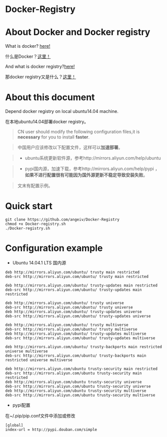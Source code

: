 Docker-Registry
===============


About Docker and Docker registry
======================
What is docker? <a href = "https://www.docker.com/">here!</a>

什么是Docker？<a href = "https://www.docker.com/">这里！</a>

And what is docker registry?<a href = "https://github.com/docker/docker-registry/">here!</a>

那docker registry又是什么？<a href = "https://github.com/docker/docker-registry/">这里！</a>

About this document
===================

Depend docker registry on local ubuntu14.04 machine.

在本地ubuntu14.04部署docker registry。

> CN user should modify the following configuration files,it is **necessary** for you to install **faster**.

> 中国用户应该修改以下配置文件，这样可以**加速部署**。

> *   ubuntu系统更新软件源，参考http://mirrors.aliyun.com/help/ubuntu

> *   pypi国内源，加速下载，参考http://mirrors.aliyun.com/help/pypi ，**如果不进行配置很有可能因为国外源更新不稳定导致安装失败**。

> 文末有配置示例。

Quick start
================
```
git clone https://github.com/angeiv/Docker-Registry
chmod +x Docker-registry.sh
./Docker-registry.sh
```
Configuration example
==================

*  Ubuntu 14.04.1 LTS 国内源

```
deb http://mirrors.aliyun.com/ubuntu/ trusty main restricted
deb-src http://mirrors.aliyun.com/ubuntu/ trusty main restricted
 
deb http://mirrors.aliyun.com/ubuntu/ trusty-updates main restricted
deb-src http://mirrors.aliyun.com/ubuntu/ trusty-updates main restricted

deb http://mirrors.aliyun.com/ubuntu/ trusty universe
deb-src http://mirrors.aliyun.com/ubuntu/ trusty universe
deb http://mirrors.aliyun.com/ubuntu/ trusty-updates universe
deb-src http://mirrors.aliyun.com/ubuntu/ trusty-updates universe

deb http://mirrors.aliyun.com/ubuntu/ trusty multiverse
deb-src http://mirrors.aliyun.com/ubuntu/ trusty multiverse
deb http://mirrors.aliyun.com/ubuntu/ trusty-updates multiverse
deb-src http://mirrors.aliyun.com/ubuntu/ trusty-updates multiverse

deb http://mirrors.aliyun.com/ubuntu/ trusty-backports main restricted universe multiverse
deb-src http://mirrors.aliyun.com/ubuntu/ trusty-backports main restricted universe multiverse
    
deb http://mirrors.aliyun.com/ubuntu trusty-security main restricted
deb-src http://mirrors.aliyun.com/ubuntu trusty-security main restricted
deb http://mirrors.aliyun.com/ubuntu trusty-security universe
deb-src http://mirrors.aliyun.com/ubuntu trusty-security universe
deb http://mirrors.aliyun.com/ubuntu trusty-security multiverse
deb-src http://mirrors.aliyun.com/ubuntu trusty-security multiverse
```

*  pypi配置

  在~/.pip/pip.conf文件中添加或修改
```
[global]
index-url = http://pypi.douban.com/simple
```
